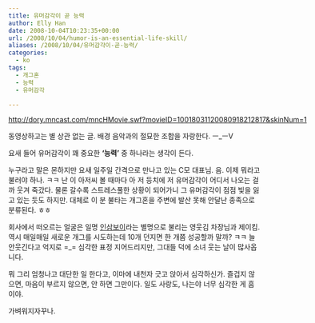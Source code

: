 ```yaml
---
title: 유머감각이 곧 능력
author: Elly Han
date: 2008-10-04T10:23:35+00:00
url: /2008/10/04/humor-is-an-essential-life-skill/
aliases: /2008/10/04/유머감각이-곧-능력/
categories:
  - ko
tags:
  - 개그혼
  - 능력
  - 유머감각

---
```

<div class="wlWriterEditableSmartContent" id="scid:5737277B-5D6D-4f48-ABFC-DD9C333F4C5D:99f7bd48-fb13-444f-a202-b3e03ac87217" style="float:none;margin:0 auto;width:660px;padding:0;">
  <div>
    <a href="http://dory.mncast.com/mncHMovie.swf?movieID=10018031120080918212817&#038;skinNum=1">http://dory.mncast.com/mncHMovie.swf?movieID=10018031120080918212817&skinNum=1</a>
  </div>
</div>

동영상하고는 별 상관 없는 글. 배경 음악과의 절묘한 조합을 자랑한다. ㅡ_ㅡV

요새 들어 유머감각이 꽤 중요한 **‘능력’** 중 하나라는 생각이 든다. 

누구라고 말은 몬하지만 요새 일주일 간격으로 만나고 있는 C모 대표님. 음. 이제 뭐라고 불러야 하나. ㅋㅋ 난 이 아저씨 볼 때마다 아 저 등치에 저 유머감각이 어디서 나오는 걸까 웃겨 죽갔다. 물론 갈수록 스트레스풀한 상황이 되어가니 그 유머감각이 점점 빛을 잃고 있는 듯도 하지만. 대체로 이 분 불타는 개그혼을 주변에 발산 못해 안달난 종족으로 분류된다. ㅎㅎ

회사에서 떠오르는 얼굴은 일명 [인삼보이][1]라는 별명으로 불리는 영웃김 차장님과 제이킴. 역시 매일매일 새로운 개그를 시도하는데 10개 던지면 한 개쯤 성공할까 말까? ㅋㅋ 늘 안웃긴다고 억지로 =_= 심각한 표정 지어드리지만, 그대들 덕에 소녀 웃는 날이 많사옵니다.

뭐 그리 엄청나고 대단한 일 한다고, 이마에 내천자 긋고 앉아서 심각하신가. 즐겁지 않으면, 마음이 부르지 않으면, 안 하면 그만이다. 일도 사랑도, 나는야 너무 심각한 게 흠이야.

가벼워지자꾸나.

 [1]: http://winkey.tistory.com/